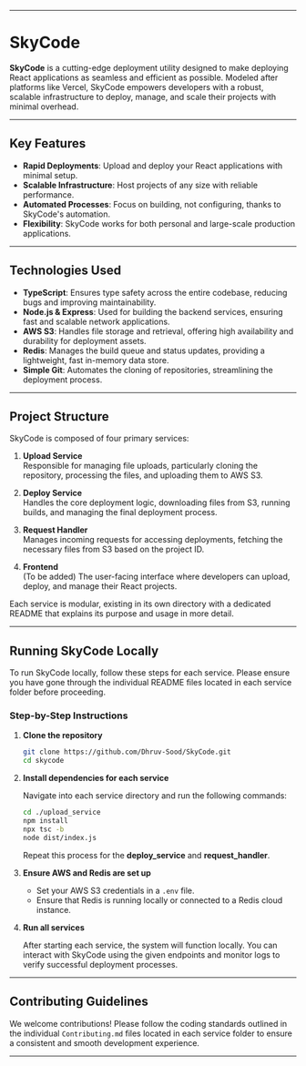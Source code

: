 
---

# SkyCode

**SkyCode** is a cutting-edge deployment utility designed to make deploying React applications as seamless and efficient as possible. Modeled after platforms like Vercel, SkyCode empowers developers with a robust, scalable infrastructure to deploy, manage, and scale their projects with minimal overhead.

---

## Key Features

- **Rapid Deployments**: Upload and deploy your React applications with minimal setup.
- **Scalable Infrastructure**: Host projects of any size with reliable performance.
- **Automated Processes**: Focus on building, not configuring, thanks to SkyCode's automation.
- **Flexibility**: SkyCode works for both personal and large-scale production applications.

---

## Technologies Used

- **TypeScript**: Ensures type safety across the entire codebase, reducing bugs and improving maintainability.
- **Node.js & Express**: Used for building the backend services, ensuring fast and scalable network applications.
- **AWS S3**: Handles file storage and retrieval, offering high availability and durability for deployment assets.
- **Redis**: Manages the build queue and status updates, providing a lightweight, fast in-memory data store.
- **Simple Git**: Automates the cloning of repositories, streamlining the deployment process.

---

## Project Structure

SkyCode is composed of four primary services:

1. **Upload Service**  
   Responsible for managing file uploads, particularly cloning the repository, processing the files, and uploading them to AWS S3.

2. **Deploy Service**  
   Handles the core deployment logic, downloading files from S3, running builds, and managing the final deployment process.

3. **Request Handler**  
   Manages incoming requests for accessing deployments, fetching the necessary files from S3 based on the project ID.

4. **Frontend**  
   (To be added) The user-facing interface where developers can upload, deploy, and manage their React projects.

Each service is modular, existing in its own directory with a dedicated README that explains its purpose and usage in more detail.

---

## Running SkyCode Locally

To run SkyCode locally, follow these steps for each service. Please ensure you have gone through the individual README files located in each service folder before proceeding.

### Step-by-Step Instructions

1. **Clone the repository**
   ```bash
   git clone https://github.com/Dhruv-Sood/SkyCode.git
   cd skycode
   ```

2. **Install dependencies for each service**

   Navigate into each service directory and run the following commands:

   ```bash
   cd ./upload_service
   npm install
   npx tsc -b
   node dist/index.js
   ```

   Repeat this process for the **deploy_service** and **request_handler**.

3. **Ensure AWS and Redis are set up**

   - Set your AWS S3 credentials in a `.env` file.
   - Ensure that Redis is running locally or connected to a Redis cloud instance.

4. **Run all services**

   After starting each service, the system will function locally. You can interact with SkyCode using the given endpoints and monitor logs to verify successful deployment processes.

---

## Contributing Guidelines

We welcome contributions! Please follow the coding standards outlined in the individual `Contributing.md` files located in each service folder to ensure a consistent and smooth development experience.

--- 
